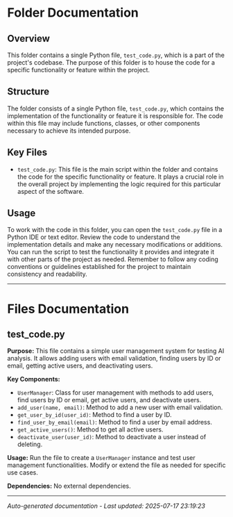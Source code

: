 # Folder Documentation

## Overview
This folder contains a single Python file, `test_code.py`, which is a part of the project's codebase. The purpose of this folder is to house the code for a specific functionality or feature within the project.

## Structure
The folder consists of a single Python file, `test_code.py`, which contains the implementation of the functionality or feature it is responsible for. The code within this file may include functions, classes, or other components necessary to achieve its intended purpose.

## Key Files
- `test_code.py`: This file is the main script within the folder and contains the code for the specific functionality or feature. It plays a crucial role in the overall project by implementing the logic required for this particular aspect of the software.

## Usage
To work with the code in this folder, you can open the `test_code.py` file in a Python IDE or text editor. Review the code to understand the implementation details and make any necessary modifications or additions. You can run the script to test the functionality it provides and integrate it with other parts of the project as needed. Remember to follow any coding conventions or guidelines established for the project to maintain consistency and readability.

---

# Files Documentation

## test_code.py

**Purpose:** This file contains a simple user management system for testing AI analysis. It allows adding users with email validation, finding users by ID or email, getting active users, and deactivating users.

**Key Components:**
- `UserManager`: Class for user management with methods to add users, find users by ID or email, get active users, and deactivate users.
- `add_user(name, email)`: Method to add a new user with email validation.
- `get_user_by_id(user_id)`: Method to find a user by ID.
- `find_user_by_email(email)`: Method to find a user by email address.
- `get_active_users()`: Method to get all active users.
- `deactivate_user(user_id)`: Method to deactivate a user instead of deleting.

**Usage:** Run the file to create a `UserManager` instance and test user management functionalities. Modify or extend the file as needed for specific use cases.

**Dependencies:** No external dependencies.

---
*Auto-generated documentation - Last updated: 2025-07-17 23:19:23*
